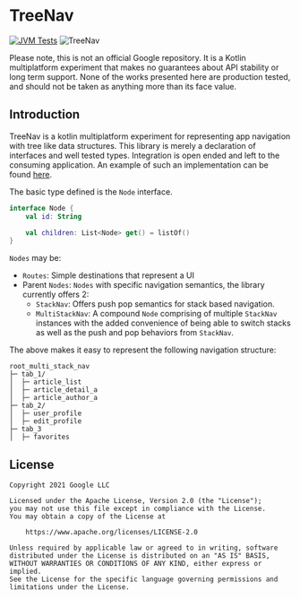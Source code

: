 # TreeNav

[![JVM Tests](https://github.com/tunjid/treeNav/actions/workflows/tests.yml/badge.svg)](https://github.com/tunjid/treeNav/actions/workflows/tests.yml)
![TreeNav](https://img.shields.io/maven-central/v/com.tunjid.treeNav/treenav?label=treenav)

Please note, this is not an official Google repository. It is a Kotlin multiplatform experiment
that makes no guarantees about API stability or long term support. None of the works presented here
are production tested, and should not be taken as anything more than its face value.

## Introduction

TreeNav is a kotlin multiplatform experiment for representing app navigation with tree like data
structures. This library is merely a declaration of interfaces and well tested types. Integration is open ended and
left to the consuming application. An example of such an implementation can be found [here](https://github.com/tunjid/me).


The basic type defined is the `Node` interface.

```kotlin
interface Node {
    val id: String

    val children: List<Node> get() = listOf()
}
```

`Nodes` may be:
* `Routes`: Simple destinations that represent a UI
* Parent `Nodes`: `Nodes` with specific navigation semantics, the library currently offers 2:
    * `StackNav`: Offers push pop semantics for stack based navigation.
    * `MultiStackNav`: A compound `Node` comprising of multiple `StackNav` instances with the added
    convenience of being able to switch stacks as well as the push and pop behaviors from `StackNav`.

The above makes it easy to represent the following navigation structure:

```
root_multi_stack_nav
├─ tab_1/
│  ├─ article_list
│  ├─ article_detail_a
│  ├─ article_author_a
├─ tab_2/
│  ├─ user_profile
│  ├─ edit_profile
├─ tab_3
│  ├─ favorites
```

## License
    Copyright 2021 Google LLC

    Licensed under the Apache License, Version 2.0 (the "License");
    you may not use this file except in compliance with the License.
    You may obtain a copy of the License at

        https://www.apache.org/licenses/LICENSE-2.0

    Unless required by applicable law or agreed to in writing, software
    distributed under the License is distributed on an "AS IS" BASIS,
    WITHOUT WARRANTIES OR CONDITIONS OF ANY KIND, either express or implied.
    See the License for the specific language governing permissions and
    limitations under the License.
